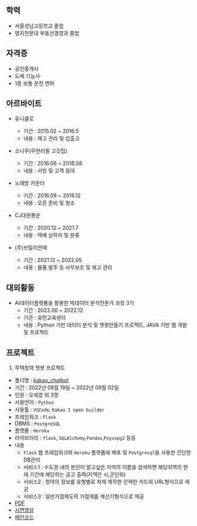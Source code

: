## 학력

- 서울성남고등학교 졸업
- 명지전문대 부동산경영과 졸업

## 자격증

- 공인중개사
- 도배 기능사
- 1종 보통 운전 면허

## 아르바이트

- 유니클로
  - 기간 : 2015.02 ~ 2016.5
  - 내용 : 재고 관리 및 입출고


- 소나무(무한리필 고깃집)
  - 기간 : 2016.06 ~ 2016.08
  - 내용 : 서빙 및 고객 응대


- 노래방 카운터
  - 기간 : 2016.09 ~ 2016.12
  - 내용 : 오픈 준비 및 청소


- CJ대한통운
  - 기간 : 2020.12 ~ 2021.7
  - 내용 : 택배 상하차 및 분류


- (주)브릴리안떼
  - 기간 : 2021.12 ~ 2022.05
  - 내용 : 물품 발주 등 사무보조 및 재고 관리



## 대외활동

- AI데이터플랫폼을 활용한 빅데이터 분석전문가 과정 3기
  - 기간 : 2022.06 ~ 2022.12
  - 기관 : 휴먼교육센터
  - 내용 : Python 기반 데이터 분석 및 챗봇만들기 프로젝트, JAVA 기반 웹 개발 및 프로젝트


 ## 프로젝트
 1. 주택청약 챗봇 프로젝트
- 폴더명 : [kakao_chatbot](https://github.com/NeewLife/Profile/tree/main/kakao_chatbot)
- 기간 : 2022년 08월 19일 ~ 2022년 09월 02일
- 인원 : 오세영 외 3명
- 사용언어 : ```Python```
- 사용툴 : ```VSCode```, ```Kakao I open builder```
- 프레임워크 : ```Flask```
- DBMS : ```PostgreSQL```
- 플랫폼 : ```Heroku```
- 라이브러리 : ```flask```, ```SQLAlchemy```,```Pandas```,```Psycopg2``` 등등
- 내용 
    - ```Flask``` 웹 프레임워크와 ```Heroku``` 플랫폼에 배포 및 ```Postgresql```을 사용한 간단한 DB관리
    - 서비스1 : 수도권 내의 본인이 알고싶은 지역의 이름을 검색하면 해당지역의 현재 기간에 해당하는 공고 출력(지역은 시,군단위)
    - 서비스2 : 청약의 정보를 유형별로 자체 제작한 간략한 카드와 URL형식으로 제공
    - 서비스3 : 일반가점제도의 가점제를 계산기형식으로 제공
- [PDF](https://github.com/NeewLife/Profile/blob/main/kakao_chatbot/%EC%B5%9C%EC%A2%85%EB%B0%9C%ED%91%9C_PPT.pdf)
- [시연영상](https://www.youtube.com/watch?v=b3-sZf48M7U)
- [메인코드](https://github.com/NeewLife/Profile/blob/main/kakao_chatbot/app/main.py)